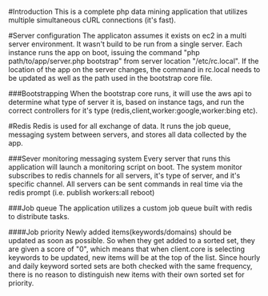 #Introduction
This is a complete php data mining application that utilizes multiple simultaneous cURL connections (it's fast).

#Server configuration
The applicaton assumes it exists on ec2 in a multi server environment. It wasn't build to be run from a single server. Each instance runs the app on boot, issuing the command "php path/to/app/server.php bootstrap" from server location "/etc/rc.local". If the location of the app on the server changes, the command in rc.local needs to be updated as well as the path used in the bootstrap core file. 

###Bootstrapping
When the bootstrap core runs, it will use the aws api to determine what type of server it is, based on instance tags, and run the correct controllers for it's type (redis,client,worker:google,worker:bing etc).

#Redis
Redis is used for all exchange of data. It runs the job queue, messaging system between servers, and stores all data collected by the app.

###Sever monitoring messaging system
Every server that runs this application will launch a monitoring script on boot.  The system monitor subscribes to redis channels for all servers, it's type of server, and it's specific channel. All servers can be sent commands in real time via the redis prompt (i.e. publish workers:all reboot)

###Job queue 
The application utilizes a custom job queue built with redis to distribute tasks.

####Job priority
Newly added items(keywords/domains) should be updated as soon as possible. So when they get added to a sorted set, they are given a score of "0", which means that when client.core is selecting keywords to be updated, new items will be at the top of the list. Since hourly and daily keyword sorted sets are both checked with the same frequency, there is no reason to distinguish new items with their own sorted set for priority.
